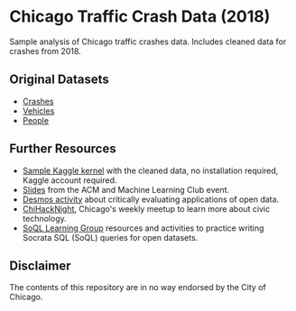 # Chicago Traffic Crash Data (2018)

Sample analysis of Chicago traffic crashes data. Includes cleaned data for crashes from 2018.

## Original Datasets

- [Crashes](https://data.cityofchicago.org/Transportation/Traffic-Crashes-Crashes/85ca-t3if)
- [Vehicles](https://data.cityofchicago.org/Transportation/Traffic-Crashes-Vehicles/68nd-jvt3)
- [People](https://data.cityofchicago.org/Transportation/Traffic-Crashes-People/u6pd-qa9d)

## Further Resources

- [Sample Kaggle kernel](https://www.kaggle.com/vingkan/chicago-traffic-crashes-sample-notebook-2018) with the cleaned data, no installation required, Kaggle account required.
- [Slides](https://docs.google.com/presentation/d/1Pk6gX8ZfrWenUzFfKpMLfU9_xgqbKcFmVtG_wL8kH4U/edit?usp=sharing) from the ACM and Machine Learning Club event. 
- [Desmos activity](https://student.desmos.com/?prepopulateCode=5kbq3y) about critically evaluating applications of open data.
- [ChiHackNight](https://chihacknight.org), Chicago's weekly meetup to learn more about civic technology.
- [SoQL Learning Group](https://github.com/chihacknight/breakout-groups/issues/132) resources and activities to practice writing Socrata SQL (SoQL) queries for open datasets.

## Disclaimer

The contents of this repository are in no way endorsed by the City of Chicago.
